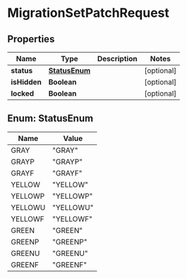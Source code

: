 

# MigrationSetPatchRequest


## Properties

| Name | Type | Description | Notes |
|------------ | ------------- | ------------- | -------------|
|**status** | [**StatusEnum**](#StatusEnum) |  |  [optional] |
|**isHidden** | **Boolean** |  |  [optional] |
|**locked** | **Boolean** |  |  [optional] |



## Enum: StatusEnum

| Name | Value |
|---- | -----|
| GRAY | &quot;GRAY&quot; |
| GRAYP | &quot;GRAYP&quot; |
| GRAYF | &quot;GRAYF&quot; |
| YELLOW | &quot;YELLOW&quot; |
| YELLOWP | &quot;YELLOWP&quot; |
| YELLOWU | &quot;YELLOWU&quot; |
| YELLOWF | &quot;YELLOWF&quot; |
| GREEN | &quot;GREEN&quot; |
| GREENP | &quot;GREENP&quot; |
| GREENU | &quot;GREENU&quot; |
| GREENF | &quot;GREENF&quot; |



